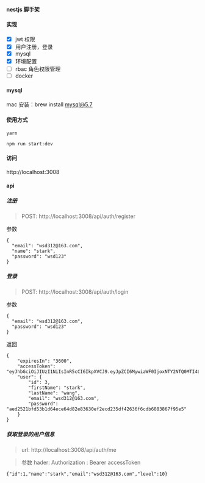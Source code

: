 #### nestjs 脚手架

#### 实现
* [x] jwt 权限
* [x] 用户注册，登录
* [x] mysql
* [x] 环境配置
* [ ] rbac 角色权限管理
* [ ] docker

#### mysql
mac
安装：brew install mysql@5.7


#### 使用方式

```
yarn

npm run start:dev
```

#### 访问
http://localhost:3008


#### api

##### 注册
> POST: http://localhost:3008/api/auth/register

参数
```
{
  "email": "wsd312@163.com",
  "name": "stark",
  "password": "wsd123"
}
```

##### 登录
> POST: http://localhost:3008/api/auth/login

参数
```
{
  "email": "wsd312@163.com",
  "password": "wsd123"
}
```
返回
```
{
    "expiresIn": "3600",
    "accessToken": "eyJhbGciOiJIUzI1NiIsInR5cCI6IkpXVCJ9.eyJpZCI6MywiaWF0IjoxNTY2NTQ0MTI4LCJleHAiOjE1NjY1NDc3Mjh9.WULZw705ocEB2PYicyF4U_SJ4tqD61rd57d8sjUM6eI",
    "user": {
        "id": 3,
        "firstName": "stark",
        "lastName": "wang",
        "email": "wsd312@163.com",
        "password": "aed2521bfd53b1d64ece64d82e83630ef2ecd235df42636f6cdb6083867f95e5"
    }
}
```


##### 获取登录的用户信息
> url: http://localhost:3008/api/auth/me


>参数
> hader:
> Authorization : Bearer accessToken

```
{"id":1,"name":"stark","email":"wsd312@163.com","level":10}
```


